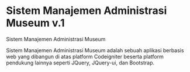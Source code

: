 # Sistem Manajemen Administrasi Museum v.1
Sistem Manajemen Administrasi Museum

Sistem Manajemen Administrasi Museum adalah sebuah aplikasi berbasis web yang dibangun di atas platform Codeigniter beserta platform pendukung lainnya seperti JQuery, JQuery-ui, dan Bootstrap.
